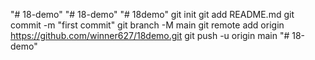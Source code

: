 "# 18-demo" 
"# 18-demo" 
"# 18demo"  git init git add README.md git commit -m "first commit" git branch -M main git remote add origin https://github.com/winner627/18demo.git git push -u origin main 
"# 18-demo" 
